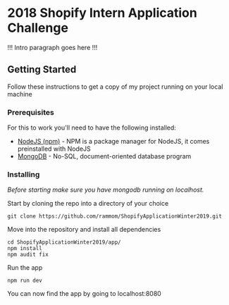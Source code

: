 # 2018 Shopify Intern Application Challenge

!!! Intro paragraph goes here !!!

## Getting Started

Follow these instructions to get a copy of my project running on your local machine

### Prerequisites

For this to work you'll need to have the following installed:
* [NodeJS (npm)](https://nodejs.org/en/download/) - NPM is a package manager for NodeJS, it comes preinstalled with NodeJS
* [MongoDB](https://docs.mongodb.com/manual/installation/) - No-SQL, document-oriented database program

### Installing
*Before starting make sure you have mongodb running on localhost.*

Start by cloning the repo into a directory of your choice

```
git clone https://github.com/rammom/ShopifyApplicationWinter2019.git
```

Move into the repository and install all dependencies

```
cd ShopifyApplicationWinter2019/app/
npm install
npm audit fix
```

Run the app

```
npm run dev
```

You can now find the app by going to localhost:8080
